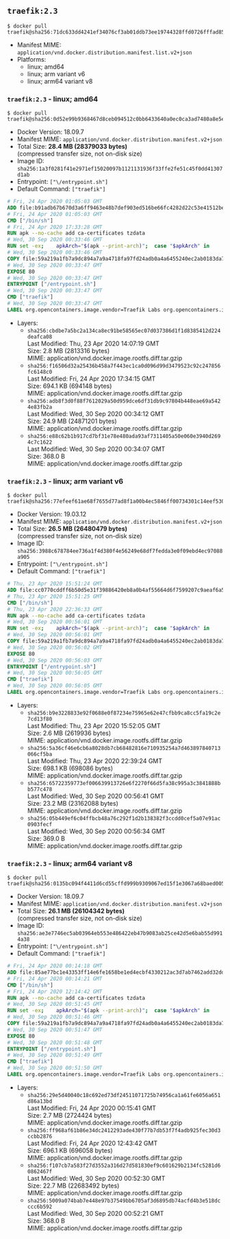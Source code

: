 ## `traefik:2.3`

```console
$ docker pull traefik@sha256:71dc633dd4241ef34076cf3ab01ddb73ee19744328ffd0726fffad857908055f
```

-	Manifest MIME: `application/vnd.docker.distribution.manifest.list.v2+json`
-	Platforms:
	-	linux; amd64
	-	linux; arm variant v6
	-	linux; arm64 variant v8

### `traefik:2.3` - linux; amd64

```console
$ docker pull traefik@sha256:0d52e99b9368467d8ceb094512c0bb6433640a0ec0ca3ad7480a8e5ee4735210
```

-	Docker Version: 18.09.7
-	Manifest MIME: `application/vnd.docker.distribution.manifest.v2+json`
-	Total Size: **28.4 MB (28379033 bytes)**  
	(compressed transfer size, not on-disk size)
-	Image ID: `sha256:1a3f0281f41e2971ef15020097b1121131936f33ffe2fe51c45f0dd41307d1ab`
-	Entrypoint: `["\/entrypoint.sh"]`
-	Default Command: `["traefik"]`

```dockerfile
# Fri, 24 Apr 2020 01:05:03 GMT
ADD file:b91adb67b670d3a6ff9463e48b7def903ed516be66fc4282d22c53e41512be49 in / 
# Fri, 24 Apr 2020 01:05:03 GMT
CMD ["/bin/sh"]
# Fri, 24 Apr 2020 17:33:28 GMT
RUN apk --no-cache add ca-certificates tzdata
# Wed, 30 Sep 2020 00:33:46 GMT
RUN set -ex; 	apkArch="$(apk --print-arch)"; 	case "$apkArch" in 		armhf) arch='armv6' ;; 		aarch64) arch='arm64' ;; 		x86_64) arch='amd64' ;; 		*) echo >&2 "error: unsupported architecture: $apkArch"; exit 1 ;; 	esac; 	wget --quiet -O /tmp/traefik.tar.gz "https://github.com/traefik/traefik/releases/download/v2.3.1/traefik_v2.3.1_linux_$arch.tar.gz"; 	tar xzvf /tmp/traefik.tar.gz -C /usr/local/bin traefik; 	rm -f /tmp/traefik.tar.gz; 	chmod +x /usr/local/bin/traefik
# Wed, 30 Sep 2020 00:33:46 GMT
COPY file:59a219a1fb7a9dc894a7a9a4718fa97fd24adb0a4a6455240ec2ab0183da796e in / 
# Wed, 30 Sep 2020 00:33:47 GMT
EXPOSE 80
# Wed, 30 Sep 2020 00:33:47 GMT
ENTRYPOINT ["/entrypoint.sh"]
# Wed, 30 Sep 2020 00:33:47 GMT
CMD ["traefik"]
# Wed, 30 Sep 2020 00:33:47 GMT
LABEL org.opencontainers.image.vendor=Traefik Labs org.opencontainers.image.url=https://traefik.io org.opencontainers.image.title=Traefik org.opencontainers.image.description=A modern reverse-proxy org.opencontainers.image.version=v2.3.1 org.opencontainers.image.documentation=https://docs.traefik.io
```

-	Layers:
	-	`sha256:cbdbe7a5bc2a134ca8ec91be58565ec07d037386d1f1d8385412d224deafca08`  
		Last Modified: Thu, 23 Apr 2020 14:07:19 GMT  
		Size: 2.8 MB (2813316 bytes)  
		MIME: application/vnd.docker.image.rootfs.diff.tar.gzip
	-	`sha256:f16506d32a25436b458a7f443ec1ca0d096d99d3479523c92c247856fc6148c0`  
		Last Modified: Fri, 24 Apr 2020 17:34:15 GMT  
		Size: 694.1 KB (694148 bytes)  
		MIME: application/vnd.docker.image.rootfs.diff.tar.gzip
	-	`sha256:adb8f3d0f88f7612029a50d959dce6df31db9c97804b448eae69a5424e83fb2a`  
		Last Modified: Wed, 30 Sep 2020 00:34:12 GMT  
		Size: 24.9 MB (24871201 bytes)  
		MIME: application/vnd.docker.image.rootfs.diff.tar.gzip
	-	`sha256:e88c62b1b917cd7bf31e78e480ada93af7311405a50e060e3940d2694c7c1622`  
		Last Modified: Wed, 30 Sep 2020 00:34:07 GMT  
		Size: 368.0 B  
		MIME: application/vnd.docker.image.rootfs.diff.tar.gzip

### `traefik:2.3` - linux; arm variant v6

```console
$ docker pull traefik@sha256:77efeef61ae68f7655d77ad8f1a00b4ec5846ff00734301c14eef5307c78c420
```

-	Docker Version: 19.03.12
-	Manifest MIME: `application/vnd.docker.distribution.manifest.v2+json`
-	Total Size: **26.5 MB (26480479 bytes)**  
	(compressed transfer size, not on-disk size)
-	Image ID: `sha256:3988c678784ee736a1f4d380f4e56249e68df7fedda3e0f09ebd4ec97088a905`
-	Entrypoint: `["\/entrypoint.sh"]`
-	Default Command: `["traefik"]`

```dockerfile
# Thu, 23 Apr 2020 15:51:24 GMT
ADD file:cc0770cddff6b50d5e31f39886420eb8a0b4af55664d6f7599207c9aeaf6a501 in / 
# Thu, 23 Apr 2020 15:51:25 GMT
CMD ["/bin/sh"]
# Thu, 23 Apr 2020 22:36:33 GMT
RUN apk --no-cache add ca-certificates tzdata
# Wed, 30 Sep 2020 00:56:01 GMT
RUN set -ex; 	apkArch="$(apk --print-arch)"; 	case "$apkArch" in 		armhf) arch='armv6' ;; 		aarch64) arch='arm64' ;; 		x86_64) arch='amd64' ;; 		*) echo >&2 "error: unsupported architecture: $apkArch"; exit 1 ;; 	esac; 	wget --quiet -O /tmp/traefik.tar.gz "https://github.com/traefik/traefik/releases/download/v2.3.1/traefik_v2.3.1_linux_$arch.tar.gz"; 	tar xzvf /tmp/traefik.tar.gz -C /usr/local/bin traefik; 	rm -f /tmp/traefik.tar.gz; 	chmod +x /usr/local/bin/traefik
# Wed, 30 Sep 2020 00:56:01 GMT
COPY file:59a219a1fb7a9dc894a7a9a4718fa97fd24adb0a4a6455240ec2ab0183da796e in / 
# Wed, 30 Sep 2020 00:56:02 GMT
EXPOSE 80
# Wed, 30 Sep 2020 00:56:03 GMT
ENTRYPOINT ["/entrypoint.sh"]
# Wed, 30 Sep 2020 00:56:05 GMT
CMD ["traefik"]
# Wed, 30 Sep 2020 00:56:05 GMT
LABEL org.opencontainers.image.vendor=Traefik Labs org.opencontainers.image.url=https://traefik.io org.opencontainers.image.title=Traefik org.opencontainers.image.description=A modern reverse-proxy org.opencontainers.image.version=v2.3.1 org.opencontainers.image.documentation=https://docs.traefik.io
```

-	Layers:
	-	`sha256:b9e3228833e92f0688e0f87234e75965e62e47cfbb9ca8cc5fa19c2e7cd13f80`  
		Last Modified: Thu, 23 Apr 2020 15:52:05 GMT  
		Size: 2.6 MB (2619936 bytes)  
		MIME: application/vnd.docker.image.rootfs.diff.tar.gzip
	-	`sha256:5a36cf46e6cb6a8028db7cb68482816e710935254a7d463897840713066cf5ba`  
		Last Modified: Thu, 23 Apr 2020 22:39:24 GMT  
		Size: 698.1 KB (698086 bytes)  
		MIME: application/vnd.docker.image.rootfs.diff.tar.gzip
	-	`sha256:65722359773ef006639913726e6f2270f66d5fa38c995a3c3841888bb577c478`  
		Last Modified: Wed, 30 Sep 2020 00:56:41 GMT  
		Size: 23.2 MB (23162088 bytes)  
		MIME: application/vnd.docker.image.rootfs.diff.tar.gzip
	-	`sha256:05b449ef6c04ffbcb48a76c292f1d2b138382f3ccdd0cef5a07e91ac0903fecf`  
		Last Modified: Wed, 30 Sep 2020 00:56:34 GMT  
		Size: 369.0 B  
		MIME: application/vnd.docker.image.rootfs.diff.tar.gzip

### `traefik:2.3` - linux; arm64 variant v8

```console
$ docker pull traefik@sha256:0135bc094f4411d6cd55cffd999b9309067ed15f1e3067a68baed005f67fafdb
```

-	Docker Version: 18.09.7
-	Manifest MIME: `application/vnd.docker.distribution.manifest.v2+json`
-	Total Size: **26.1 MB (26104342 bytes)**  
	(compressed transfer size, not on-disk size)
-	Image ID: `sha256:ae3e7746ec5ab03964eb553e486422eb47b9083ab25ce42d5e6bab55d9914a38`
-	Entrypoint: `["\/entrypoint.sh"]`
-	Default Command: `["traefik"]`

```dockerfile
# Fri, 24 Apr 2020 00:14:18 GMT
ADD file:85ae77bc1e43353ff14e6fe1658be1ed4ecbf4330212ac3d7ab7462add32dd39 in / 
# Fri, 24 Apr 2020 00:14:21 GMT
CMD ["/bin/sh"]
# Fri, 24 Apr 2020 12:14:42 GMT
RUN apk --no-cache add ca-certificates tzdata
# Wed, 30 Sep 2020 00:51:45 GMT
RUN set -ex; 	apkArch="$(apk --print-arch)"; 	case "$apkArch" in 		armhf) arch='armv6' ;; 		aarch64) arch='arm64' ;; 		x86_64) arch='amd64' ;; 		*) echo >&2 "error: unsupported architecture: $apkArch"; exit 1 ;; 	esac; 	wget --quiet -O /tmp/traefik.tar.gz "https://github.com/traefik/traefik/releases/download/v2.3.1/traefik_v2.3.1_linux_$arch.tar.gz"; 	tar xzvf /tmp/traefik.tar.gz -C /usr/local/bin traefik; 	rm -f /tmp/traefik.tar.gz; 	chmod +x /usr/local/bin/traefik
# Wed, 30 Sep 2020 00:51:46 GMT
COPY file:59a219a1fb7a9dc894a7a9a4718fa97fd24adb0a4a6455240ec2ab0183da796e in / 
# Wed, 30 Sep 2020 00:51:47 GMT
EXPOSE 80
# Wed, 30 Sep 2020 00:51:48 GMT
ENTRYPOINT ["/entrypoint.sh"]
# Wed, 30 Sep 2020 00:51:49 GMT
CMD ["traefik"]
# Wed, 30 Sep 2020 00:51:50 GMT
LABEL org.opencontainers.image.vendor=Traefik Labs org.opencontainers.image.url=https://traefik.io org.opencontainers.image.title=Traefik org.opencontainers.image.description=A modern reverse-proxy org.opencontainers.image.version=v2.3.1 org.opencontainers.image.documentation=https://docs.traefik.io
```

-	Layers:
	-	`sha256:29e5d40040c18c692ed73df24511071725b74956ca1a61fe6056a651d86a13bd`  
		Last Modified: Fri, 24 Apr 2020 00:15:41 GMT  
		Size: 2.7 MB (2724424 bytes)  
		MIME: application/vnd.docker.image.rootfs.diff.tar.gzip
	-	`sha256:ff968af61b86e34dc2412293ade430f77b7db53f7f4adb925fec30d3ccbb2876`  
		Last Modified: Fri, 24 Apr 2020 12:43:42 GMT  
		Size: 696.1 KB (696058 bytes)  
		MIME: application/vnd.docker.image.rootfs.diff.tar.gzip
	-	`sha256:f107cb7a583f27d3552a316d27d581830ef9c601629b2134fc5281d60862467f`  
		Last Modified: Wed, 30 Sep 2020 00:52:30 GMT  
		Size: 22.7 MB (22683492 bytes)  
		MIME: application/vnd.docker.image.rootfs.diff.tar.gzip
	-	`sha256:5009a074bab7e448e97b37549bb6705af3d6895db74acfd4b3e518dcccc6b592`  
		Last Modified: Wed, 30 Sep 2020 00:52:21 GMT  
		Size: 368.0 B  
		MIME: application/vnd.docker.image.rootfs.diff.tar.gzip

